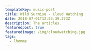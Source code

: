 ```yaml
---
templateKey: music-post
title: Wild Surmise - Cloud Watching
date: 2018-07-01T12:53:39.273Z
description: The articles.
featuredpost: true
featuredimage: /img/cloudwatching.jpg
tags:
  - lhomme
---
```


